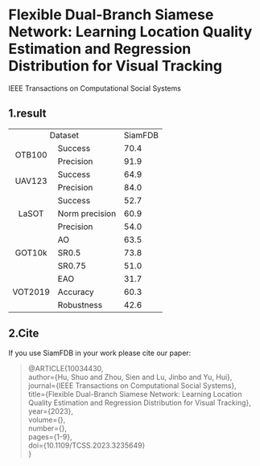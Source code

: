 # Flexible Dual-Branch Siamese Network: Learning Location Quality Estimation and Regression Distribution for Visual Tracking
IEEE Transactions on Computational Social Systems

## 1.result
<table>
    <tr>
        <td colspan="2" align=center> Dataset</td>
        <td align=center>SiamFDB</td>
    </tr>
    <tr>
        <td rowspan="2" align=center>OTB100</td>
        <td>Success</td>
        <td>70.4</td>
    </tr>
    <tr>
        <td>Precision</td>
        <td>91.9</td>
    </tr>
    <tr>
        <td rowspan="2" align=center>UAV123</td>
        <td>Success</td>
        <td>64.9</td>
    </tr>
    <tr>
        <td>Precision</td>
        <td>84.0</td>
    </tr>
    <tr>
        <td rowspan="3" align=center>LaSOT</td>
        <td>Success</td>
        <td>52.7</td>
    </tr>
    <tr>
        <td>Norm precision</td>
        <td>60.9</td>
    </tr>
    <tr>
        <td>Precision</td>
        <td>54.0</td>
    </tr>
    <tr>
        <td rowspan="3" align=center>GOT10k</td>
        <td>AO</td>
        <td>63.5</td>
    </tr>
    <tr>
        <td>SR0.5</td>
        <td>73.8</td>
    </tr>
    <tr>
        <td>SR0.75</td>
        <td>51.0</td>
    </tr>
        <tr>
        <td rowspan="3" align=center>VOT2019</td>
        <td>EAO</td>
        <td>31.7</td>
    </tr>
    <tr>
        <td>Accuracy</td>
        <td>60.3</td>
    </tr>
    <tr>
        <td>Robustness</td>
        <td>42.6</td>
    </tr>
</table>

## 2.Cite
If you use SiamFDB in your work please cite our paper:
> @ARTICLE{10034430,  
  author={Hu, Shuo and Zhou, Sien and Lu, Jinbo and Yu, Hui},  
  journal={IEEE Transactions on Computational Social Systems},  
  title={Flexible Dual-Branch Siamese Network: Learning Location Quality Estimation and Regression Distribution for Visual Tracking},  
  year={2023},  
  volume={},  
  number={},  
  pages={1-9},  
  doi={10.1109/TCSS.2023.3235649}  
}

